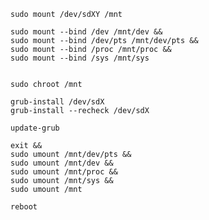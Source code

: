     sudo mount /dev/sdXY /mnt

    sudo mount --bind /dev /mnt/dev &&
    sudo mount --bind /dev/pts /mnt/dev/pts &&
    sudo mount --bind /proc /mnt/proc &&
    sudo mount --bind /sys /mnt/sys


    sudo chroot /mnt

    grub-install /dev/sdX
    grub-install --recheck /dev/sdX

    update-grub

    exit &&
    sudo umount /mnt/dev/pts &&
    sudo umount /mnt/dev &&
    sudo umount /mnt/proc &&
    sudo umount /mnt/sys &&
    sudo umount /mnt

    reboot
